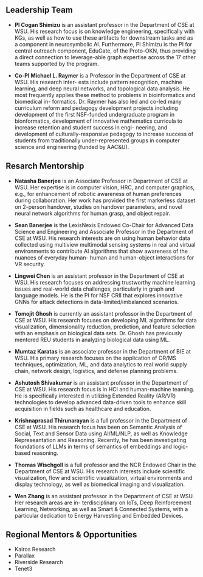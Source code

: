 ## Leadership Team
* **PI Cogan Shimizu** is an assistant professor in the Department of CSE at WSU. His research focus
is on knowledge engineering, specifically with KGs, as well as how to use these artifacts
for downstream tasks and as a component in neurosymbolic AI. Furthermore, PI Shimizu is
the PI for central outreach component, EduGate, of the Proto-OKN, thus providing a direct
connection to leverage-able graph expertise across the 17 other teams supported by the program.

* **Co-PI Michael L. Raymer** is a Professor in the Department of CSE at WSU. His research inter-
ests include pattern recognition, machine learning, and deep neural networks, and topological data
analysis. He most frequently applies these method to problems in bioinformatics and biomedical in-
formatics. Dr. Raymer has also led and co-led many curriculum reform and pedagogy development
projects including development of the first NSF-funded undergraduate program in bionformatics,
development of innovative mathematics curricula to increase retention and student success in engi-
neering, and development of culturally-responsive pedagogy to increase success of students from
traditionally under-represented groups in computer science and engineering (funded by AAC&U).

## Resarch Mentorship
* **Natasha Banerjee** is an Associate Professor in Department of CSE at WSU. Her expertise is
in computer vision, HRC, and computer graphics, e.g., for enhancement of robotic awareness
of human preferences during collaboration. Her work has provided the first markerless dataset
on 2-person handover, studies on handover parameters, and novel neural network
algorithms for human grasp, and object repair.

* **Sean Banerjee** is the LexisNexis Endowed Co-Chair for Advanced Data Science and Engineering
and Associate Professor in the Department of CSE at WSU. His research interests are on using
human behavior data collected using multiview multimodal sensing systems in real and virtual
environments to contribute AI algorithms that show awareness of the nuances of everyday human-
human and human-object interactions for VR security.

* **Lingwei Chen** is an assistant professor in the Department of CSE at WSU. His research focuses
on addressing trustworthy machine learning issues and real-world data challenges, particularly in
graph and language models. He is the PI for NSF CRII that explores innovative GNNs for attack
detections in data-limited/imbalanced scenarios.

* **Tomojit Ghosh** is currently an assistant professor in the Department of CSE at WSU. His research
focuses on developing ML algorithms for data visualization, dimensionality reduction,
prediction, and feature selection with an emphasis on biological data sets.
Dr. Ghosh has previously mentored REU students in analyzing biological data using ML.

* **Mumtaz Karatas** is an associate professor in the Department of BIE at WSU. His primary research
focuses on the application of OR/MS techniques, optimization, ML, and data analytics to real world
supply chain, network design, logistics, and defense planning problems.

* **Ashutosh Shivakumar** is an assistant professor in the Department of CSE at WSU. His research
focus is in HCI and human-machine teaming. He is specifically interested in utilizing Extended
Reality (AR/VR) technologies to develop advanced data-driven tools to enhance skill acquisition in
fields such as healthcare and education.

* **Krishnaprasad Thirunarayan** is a full professor in the Department of CSE at WSU. His research
focus has been on Semantic Analysis of Social, Text and Sensor Data using AI/ML/NLP, as well as
Knowledge Represeantation and Reasoning. Recently, he has been investigating foundations of
LLMs in terms of semantics of embeddings and logic-based reasoning.

* **Thomas Wischgoll** is a full professor and the NCR Endowed Chair in the Department of CSE at
WSU. His research interests include scientific visualization, flow and scientific visualization, virtual
environments and display technology, as well as biomedical imaging and visualization.

* **Wen Zhang** is an assistant professor in the Department of CSE at WSU. Her research areas are in-
terdisciplinary on IoTs, Deep Reinforcement Learning, Networking, as well as Smart & Connected
Systems, with a particular dedication to Energy Harvesting and Embedded Devices.

## Regional Mentors & Opportunities
* Kairos Research
* Parallax
* Riverside Research
* Tenet3
